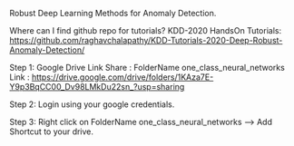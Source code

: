 Robust Deep Learning Methods for Anomaly Detection.

Where can I find github repo for tutorials?
KDD-2020 HandsOn Tutorials: 
 https://github.com/raghavchalapathy/KDD-Tutorials-2020-Deep-Robust-Anomaly-Detection/


Step 1: Google Drive Link Share : 
   FolderName one_class_neural_networks
   Link : https://drive.google.com/drive/folders/1KAza7E-Y9p3BqCC00_Dv98LMkDu22sn_?usp=sharing

Step 2: Login using your google credentials.

Step 3:  Right click on FolderName one_class_neural_networks --> Add Shortcut to your drive.
